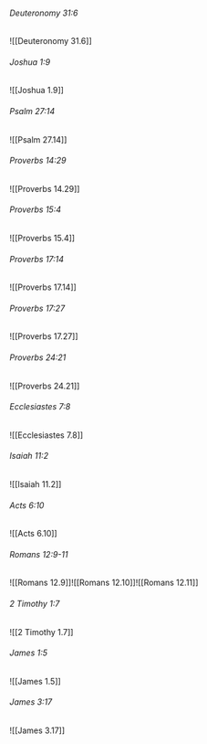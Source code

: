 ###### Deuteronomy 31:6

![[Deuteronomy 31.6]]

###### Joshua 1:9

![[Joshua 1.9]]

###### Psalm 27:14

![[Psalm 27.14]]

###### Proverbs 14:29

![[Proverbs 14.29]]

###### Proverbs 15:4

![[Proverbs 15.4]]

###### Proverbs 17:14

![[Proverbs 17.14]]

###### Proverbs 17:27

![[Proverbs 17.27]]

###### Proverbs 24:21

![[Proverbs 24.21]]

###### Ecclesiastes 7:8

![[Ecclesiastes 7.8]]

###### Isaiah 11:2

![[Isaiah 11.2]]

###### Acts 6:10

![[Acts 6.10]]

###### Romans 12:9-11

![[Romans 12.9]]![[Romans 12.10]]![[Romans 12.11]]

###### 2 Timothy 1:7

![[2 Timothy 1.7]]

###### James 1:5

![[James 1.5]]

###### James 3:17

![[James 3.17]]